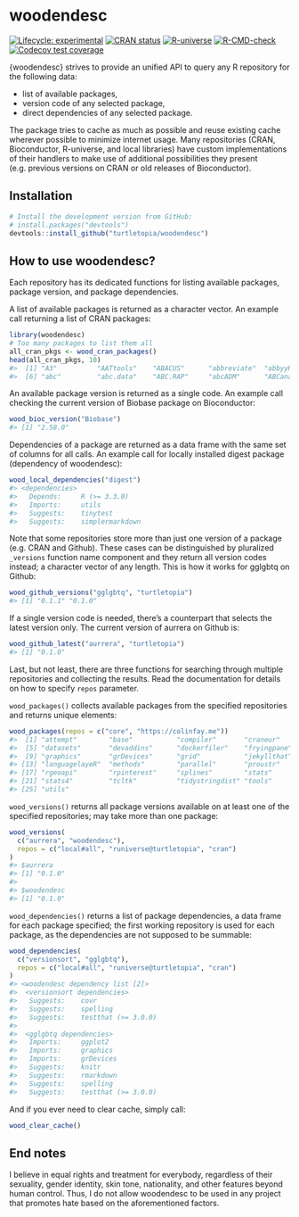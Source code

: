 
<!-- README.md is generated from README.Rmd. Please edit that file -->

# woodendesc

<!-- badges: start -->

[![Lifecycle:
experimental](https://img.shields.io/badge/lifecycle-experimental-orange.svg)](https://lifecycle.r-lib.org/articles/stages.html#experimental)
[![CRAN
status](https://www.r-pkg.org/badges/version-last-release/woodendesc)](https://CRAN.R-project.org/package=woodendesc)
[![R-universe](https://turtletopia.r-universe.dev/badges/woodendesc)](https://turtletopia.r-universe.dev)
[![R-CMD-check](https://github.com/turtletopia/woodendesc/workflows/R-CMD-check/badge.svg)](https://github.com/turtletopia/woodendesc/actions)
[![Codecov test
coverage](https://codecov.io/gh/turtletopia/woodendesc/branch/master/graph/badge.svg)](https://codecov.io/gh/turtletopia/woodendesc?branch=master)
<!-- badges: end -->

{woodendesc} strives to provide an unified API to query any R repository
for the following data:

-   list of available packages,
-   version code of any selected package,
-   direct dependencies of any selected package.

The package tries to cache as much as possible and reuse existing cache
wherever possible to minimize internet usage. Many repositories (CRAN,
Bioconductor, R-universe, and local libraries) have custom
implementations of their handlers to make use of additional
possibilities they present (e.g. previous versions on CRAN or old
releases of Bioconductor).

## Installation

``` r
# Install the development version from GitHub:
# install.packages("devtools")
devtools::install_github("turtletopia/woodendesc")
```

## How to use woodendesc?

Each repository has its dedicated functions for listing available
packages, package version, and package dependencies.

A list of available packages is returned as a character vector. An
example call returning a list of CRAN packages:

``` r
library(woodendesc)
# Too many packages to list them all
all_cran_pkgs <- wood_cran_packages()
head(all_cran_pkgs, 10)
#>  [1] "A3"          "AATtools"    "ABACUS"      "abbreviate"  "abbyyR"     
#>  [6] "abc"         "abc.data"    "ABC.RAP"     "abcADM"      "ABCanalysis"
```

An available package version is returned as a single code. An example
call checking the current version of Biobase package on Bioconductor:

``` r
wood_bioc_version("Biobase")
#> [1] "2.58.0"
```

Dependencies of a package are returned as a data frame with the same set
of columns for all calls. An example call for locally installed digest
package (dependency of woodendesc):

``` r
wood_local_dependencies("digest")
#> <dependencies>
#>   Depends:     R (>= 3.3.0)
#>   Imports:     utils
#>   Suggests:    tinytest
#>   Suggests:    simplermarkdown
```

Note that some repositories store more than just one version of a
package (e.g. CRAN and Github). These cases can be distinguished by
pluralized `_versions` function name component and they return all
version codes instead; a character vector of any length. This is how it
works for gglgbtq on Github:

``` r
wood_github_versions("gglgbtq", "turtletopia")
#> [1] "0.1.1" "0.1.0"
```

If a single version code is needed, there’s a counterpart that selects
the latest version only. The current version of aurrera on Github is:

``` r
wood_github_latest("aurrera", "turtletopia")
#> [1] "0.1.0"
```

Last, but not least, there are three functions for searching through
multiple repositories and collecting the results. Read the documentation
for details on how to specify `repos` parameter.

`wood_packages()` collects available packages from the specified
repositories and returns unique elements:

``` r
wood_packages(repos = c("core", "https://colinfay.me"))
#>  [1] "attempt"        "base"           "compiler"       "craneur"       
#>  [5] "datasets"       "devaddins"      "dockerfiler"    "fryingpane"    
#>  [9] "graphics"       "grDevices"      "grid"           "jekyllthat"    
#> [13] "languagelayeR"  "methods"        "parallel"       "proustr"       
#> [17] "rgeoapi"        "rpinterest"     "splines"        "stats"         
#> [21] "stats4"         "tcltk"          "tidystringdist" "tools"         
#> [25] "utils"
```

`wood_versions()` returns all package versions available on at least one
of the specified repositories; may take more than one package:

``` r
wood_versions(
  c("aurrera", "woodendesc"),
  repos = c("local#all", "runiverse@turtletopia", "cran")
)
#> $aurrera
#> [1] "0.1.0"
#> 
#> $woodendesc
#> [1] "0.1.0"
```

`wood_dependencies()` returns a list of package dependencies, a data
frame for each package specified; the first working repository is used
for each package, as the dependencies are not supposed to be summable:

``` r
wood_dependencies(
  c("versionsort", "gglgbtq"),
  repos = c("local#all", "runiverse@turtletopia", "cran")
)
#> <woodendesc dependency list [2]>
#>  <versionsort dependencies>
#>   Suggests:    covr
#>   Suggests:    spelling
#>   Suggests:    testthat (>= 3.0.0)
#> 
#>  <gglgbtq dependencies>
#>   Imports:     ggplot2
#>   Imports:     graphics
#>   Imports:     grDevices
#>   Suggests:    knitr
#>   Suggests:    rmarkdown
#>   Suggests:    spelling
#>   Suggests:    testthat (>= 3.0.0)
```

And if you ever need to clear cache, simply call:

``` r
wood_clear_cache()
```

## End notes

I believe in equal rights and treatment for everybody, regardless of
their sexuality, gender identity, skin tone, nationality, and other
features beyond human control. Thus, I do not allow woodendesc to be
used in any project that promotes hate based on the aforementioned
factors.

